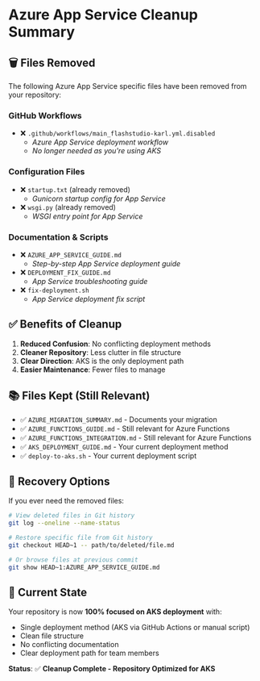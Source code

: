 # Azure App Service Cleanup Summary

## 🗑️ **Files Removed**

The following Azure App Service specific files have been removed from your repository:

### **GitHub Workflows**
- ❌ `.github/workflows/main_flashstudio-karl.yml.disabled`
  - *Azure App Service deployment workflow*
  - *No longer needed as you're using AKS*

### **Configuration Files**
- ❌ `startup.txt` (already removed)
  - *Gunicorn startup config for App Service*
- ❌ `wsgi.py` (already removed)  
  - *WSGI entry point for App Service*

### **Documentation & Scripts**
- ❌ `AZURE_APP_SERVICE_GUIDE.md`
  - *Step-by-step App Service deployment guide*
- ❌ `DEPLOYMENT_FIX_GUIDE.md`
  - *App Service troubleshooting guide*
- ❌ `fix-deployment.sh`
  - *App Service deployment fix script*

## ✅ **Benefits of Cleanup**

1. **Reduced Confusion**: No conflicting deployment methods
2. **Cleaner Repository**: Less clutter in file structure  
3. **Clear Direction**: AKS is the only deployment path
4. **Easier Maintenance**: Fewer files to manage

## 📚 **Files Kept (Still Relevant)**

- ✅ `AZURE_MIGRATION_SUMMARY.md` - Documents your migration
- ✅ `AZURE_FUNCTIONS_GUIDE.md` - Still relevant for Azure Functions
- ✅ `AZURE_FUNCTIONS_INTEGRATION.md` - Still relevant for Azure Functions  
- ✅ `AKS_DEPLOYMENT_GUIDE.md` - Your current deployment method
- ✅ `deploy-to-aks.sh` - Your current deployment script

## 🔄 **Recovery Options**

If you ever need the removed files:
```bash
# View deleted files in Git history
git log --oneline --name-status

# Restore specific file from Git history
git checkout HEAD~1 -- path/to/deleted/file.md

# Or browse files at previous commit
git show HEAD~1:AZURE_APP_SERVICE_GUIDE.md
```

## 🎯 **Current State**

Your repository is now **100% focused on AKS deployment** with:
- Single deployment method (AKS via GitHub Actions or manual script)
- Clean file structure
- No conflicting documentation
- Clear deployment path for team members

**Status**: ✅ **Cleanup Complete - Repository Optimized for AKS**
